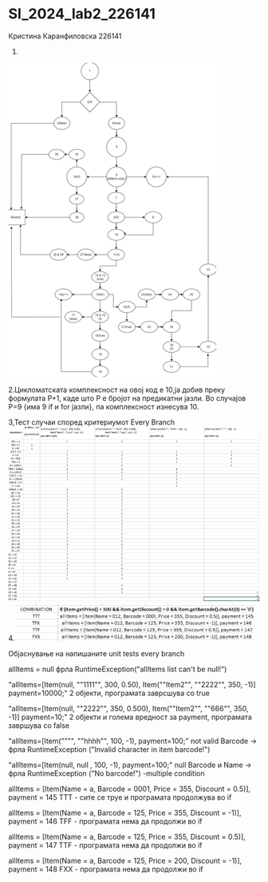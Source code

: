 # SI_2024_lab2_226141
Кристина Каранфиловска 
226141

1.
![Control Flow Graph](https://github.com/kristinak26/SI_2024_lab2_226141/blob/master/Screenshot%202024-06-24%20182146.png?raw=true)

2.Цикломатската комплексност на овој код е 10,ја добив преку формулата P+1, каде што P е бројот на предикатни јазли. Во случајoв P=9 {има 9 if и for јазли}, па комплексност изнесува 10.

3,Тест случаи според критериумот Every Branch
![Every Branch](https://github.com/kristinak26/SI_2024_lab2_226141/blob/master/Screenshot%202024-06-24%20181756.png?raw=true)
4.![Multiple Condition](https://github.com/kristinak26/SI_2024_lab2_226141/blob/master/Screenshot%202024-06-24%20185559.png?raw=true)

Објаснување на напишаните unit tests every branch

allItems = null фрлa RuntimeException("allItems list can't be null!")

"allItems=[Item(null, ""1111"", 300, 0.50), Item(""Item2"", ""2222"", 350, -1)]  payment=10000;" 2 објекти, програмата заврсшува со true

"allItems=[Item(null, ""2222"", 350, 0.500), Item(""Item2"", ""666"", 350, -1)] payment=10;" 2 објекти и голема вредност за payment, програмата завршува со false

"allItems=[Item("""", ""hhhh"", 100, -1),
payment=100;" not valid Barcode -> фрла RuntimeException ("Invalid character in item barcode!")

"allItems=[Item(null, null , 100, -1),
payment=100;" null Barcode и Name -> фрлa RuntimeException ("No barcode!")
-multiple condition

allItems = [Item(Name = a, Barcode = 0001, Price = 355, Discount = 0.5)], payment = 145 TTT - сите се труе и програмата продолжува во if

allItems = [Item(Name = a, Barcode = 125, Price = 355, Discount = -1)], payment = 146 TFF - програмата нема да продолжи во if

allItems = [Item(Name = a, Barcode = 125, Price = 355, Discount = 0.5)], payment = 147 TTF - програмата нема да продолжи во if

allItems = [Item(Name = a, Barcode = 125, Price = 200, Discount = -1)], payment = 148 FXX - програмата нема да продолжи во if
